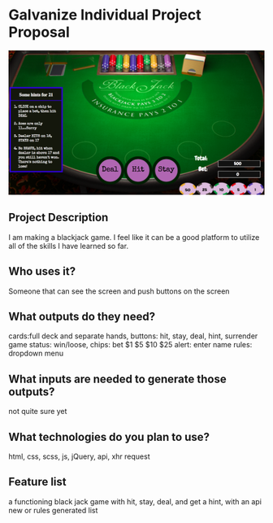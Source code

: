 # Galvanize Individual Project Proposal

![Blackjack](/images/complete.png?raw=true "Blackjack")


## Project Description
I am making a blackjack game. I feel like it can be a good platform to utilize all of the skills I have learned so far.

## Who uses it?
Someone that can see the screen and push buttons on the screen

## What outputs do they need?
cards:full deck and separate hands, buttons: hit, stay, deal, hint, surrender
game status: win/loose, chips: bet $1 $5 $10 $25
alert: enter name
rules: dropdown menu

## What inputs are needed to generate those outputs?
not quite sure yet

## What technologies do you plan to use?
html, css, scss, js, jQuery, api, xhr request

## Feature list
a functioning black jack game with hit, stay, deal, and get a hint, with an api new or rules generated list

